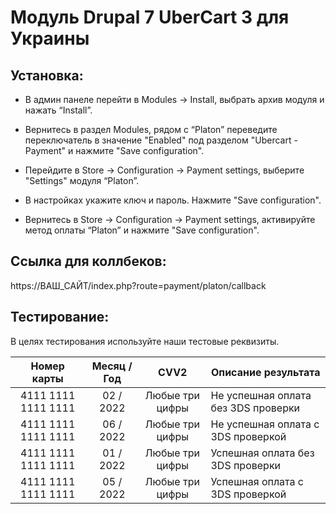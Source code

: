 # Модуль Drupal 7 UberCart 3 для Украины

## Установка:

* В админ панеле перейти в Modules → Install, выбрать архив модуля и нажать “Install”.

* Вернитесь в раздел Modules, рядом с “Platon” переведите переключатель в значение "Enabled" под разделом "Ubercart - Payment" и нажмите "Save configuration".

* Перейдите в Store → Configuration → Payment settings, выберите "Settings" модуля “Platon”.

* В настройках укажите ключ и пароль. Нажмите "Save configuration".

* Вернитесь в Store → Configuration → Payment settings, активируйте метод оплаты “Platon” и нажмите "Save configuration".

## Ссылка для коллбеков:
https://ВАШ_САЙТ/index.php?route=payment/platon/callback

## Тестирование:
В целях тестирования используйте наши тестовые реквизиты.

| Номер карты  | Месяц / Год | CVV2 | Описание результата |
| :---:  | :---:  | :---:  | --- |
| 4111  1111  1111  1111 | 02 / 2022 | Любые три цифры | Не успешная оплата без 3DS проверки |
| 4111  1111  1111  1111 | 06 / 2022 | Любые три цифры | Не успешная оплата с 3DS проверкой |
| 4111  1111  1111  1111 | 01 / 2022 | Любые три цифры | Успешная оплата без 3DS проверки |
| 4111  1111  1111  1111 | 05 / 2022 | Любые три цифры | Успешная оплата с 3DS проверкой |
